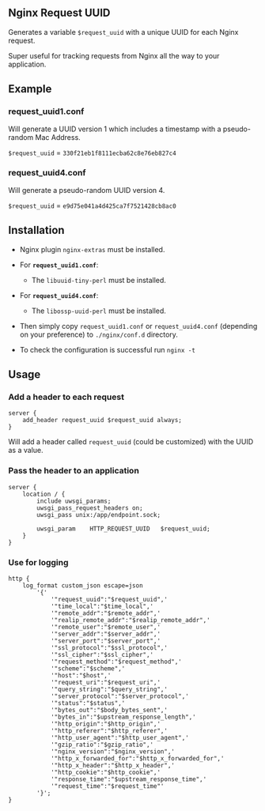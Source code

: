 ## Nginx Request UUID
Generates a variable `$request_uuid` with a unique UUID for each Nginx request. 

Super useful for tracking requests from Nginx all the way to your application.

## Example
### request_uuid1.conf
Will generate a UUID version 1 which includes a timestamp with a pseudo-random Mac Address.

`$request_uuid` = `330f21eb1f8111ecba62c8e76eb827c4`


### request_uuid4.conf
Will generate a pseudo-random UUID version 4.

`$request_uuid` = `e9d75e041a4d425ca7f7521428cb8ac0`

## Installation

 - Nginx plugin `nginx-extras` must be installed.

 - For **`request_uuid1.conf`**:
   - The `libuuid-tiny-perl` must be installed.

 - For **`request_uuid4.conf`**:
   - The `libossp-uuid-perl` must be installed.

 - Then simply copy `request_uuid1.conf` or `request_uuid4.conf` (depending on your preference) to `./nginx/conf.d` directory.

 - To check the configuration is successful run `nginx -t`

## Usage

### Add a header to each request
    server {     
        add_header request_uuid $request_uuid always;
    }
    
Will add a header called `request_uuid` (could be customized) with the UUID as a value.

### Pass the header to an application
    server {     
        location / {
            include uwsgi_params;
            uwsgi_pass_request_headers on;
            uwsgi_pass unix:/app/endpoint.sock;

            uwsgi_param    HTTP_REQUEST_UUID   $request_uuid;
        }
    }

### Use for logging
    http {
        log_format custom_json escape=json
            '{'
                '"request_uuid":"$request_uuid",'
                '"time_local":"$time_local",'
                '"remote_addr":"$remote_addr",'
                '"realip_remote_addr":"$realip_remote_addr",'
                '"remote_user":"$remote_user",'
                '"server_addr":"$server_addr",'
                '"server_port":"$server_port",'
                '"ssl_protocol":"$ssl_protocol",'
                '"ssl_cipher":"$ssl_cipher",'
                '"request_method":"$request_method",'
                '"scheme":"$scheme",'
                '"host":"$host",'
                '"request_uri":"$request_uri",'
                '"query_string":"$query_string",'
                '"server_protocol":"$server_protocol",'
                '"status":"$status",'
                '"bytes_out":"$body_bytes_sent",'
                '"bytes_in":"$upstream_response_length",'
                '"http_origin":"$http_origin",'
                '"http_referer":"$http_referer",'
                '"http_user_agent":"$http_user_agent",'
                '"gzip_ratio":"$gzip_ratio",'
                '"nginx_version":"$nginx_version",'
                '"http_x_forwarded_for":"$http_x_forwarded_for",'
                '"http_x_header":"$http_x_header",'
                '"http_cookie":"$http_cookie",'
                '"response_time":"$upstream_response_time",'
                '"request_time":"$request_time"'
            '}';
    }

